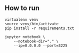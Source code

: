 ## How to run
```
virtualenv venv
source venv/bin/activate
pip install -r requirements.txt
```

```
jupyter notebook \
    --notebook-dir="." \
    --ip=0.0.0.0 --port=3225
```
